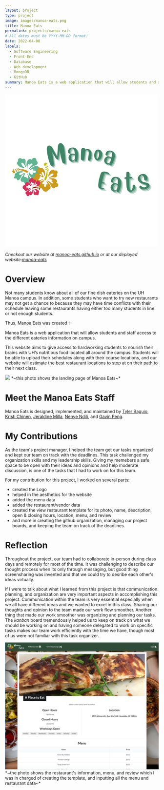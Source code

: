 ```yaml
---
layout: project
type: project
image: images/manoa-eats.png
title: Manoa Eats
permalink: projects/manoa-eats
# All dates must be YYYY-MM-DD format!
date: 2022-04-08
labels:
  - Software Engineering
  - Front-End
  - Database
  - Web development
  - MongoDB
  - GitHub
summary: Manoa Eats is a web application that will allow students and staff access to the different eateries information on campus.
---
```


<img class="ui image" src="/images/manoa-eats.png">


*Checkout our website at [manoa-eats.github.io](https://manoa-eats.github.io) or at our deployed website:[manoa-eats](https://manoa-eats.xyz/#/)*

# Overview

Not many students know about all of our fine dish eateries on the UH Manoa campus. In addition, some students who want to try new restaurants may not get a chance to because they may have time conflicts with their schedule leaving some restaurants having either too many students in line or not enough students.

Thus, Manoa Eats was created ✨

Manoa Eats is a web application that will allow students and staff access to the different eateries information on campus. 

This website aims to give access to hardworking students to nourish their brains with UH’s nutritious food located all around the campus. Students will be able to upload their schedules along with their course locations, and our website will estimate the best restaurant locations to stop at on their path to their next class.

<img class="ui image" src="/images/landing-page.png">
*~this photo shows the landing page of Manoa Eats~*

# Meet the Manoa Eats Staff

Manoa Eats is designed, implemented, and maintained by
[Tyler Baguio](https://tylerb8.github.io), [Kristi Chinen](https://kristihchinen.github.io), [Jeraldine Milla](https://itsjerie.github.io), [Nenye Ndili](https://nenyehub.github.io), and [Gavin Peng](https://devgav.github.io).

# My Contributions

As the team's project manager, I helped the team get our tasks organized and kept our team on track with the deadlines. This task challenged my organization skills and my leadership skills. Giving my memebers a safe space to be open with their ideas and opinions and help moderate discussion, is one of the tasks that I had to work on for this team.

For my contribution for this project, I worked on several parts:
  - created the Logo
  - helped in the aesthetics for the website
  - added the menu data
  - added the restaurant/vendor data
  - created the view restaurant template for its photo, name, description, open & closing hours, location, menu, and review
  - and more in creating the github organization, managing our project boards, and keeping the team on track of the deadlines.

# Reflection

Throughout the project, our team had to collaborate in-person during class days and remotely for most of the time. It was challenging to describe our thought process when its only through messaging, but good thing screensharing was invented and that we could try to desribe each other's ideas virtually. 

If I were to talk about what I learned from this project is that communication. planning, and organization are very important aspects in accomplishing this project. Communication within the team is very essential especially when we all have different ideas and we wanted to excel in this class. Sharing our thoughts and opinion to the team made our work flow smoother. Another thing that made our work smoother was organizing and planning our tasks. The *kanban* board tremendously helped us to keep on track on what we should be working on and having someone delegated to work on specific tasks makes our team work efficiently with the time we have, though most of us were not familiar with this task organizer.

<img class="ui image" src="../images/restaurant-page.png">
*~the photo shows the restaurant's information, menu, and review which I was in charged of creating the template, and inputting all the menu and restaurant data~*


